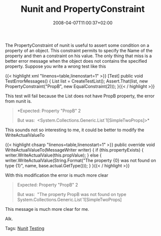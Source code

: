 ﻿---
title: "Nunit and PropertyConstraint"
description: ""
date: 2008-04-07T11:00:37+02:00
draft: false
tags: [Testing]
categories: [Testing]
---
The PropertyConstraint of nunit is useful to assert some condition on a property of an object. This constraint permits to specify the Name of the property and then a constraint on his value. The only thing that miss is a better error message when the object does not contains the specified property. Suppose you write a wrong test like this

{{< highlight xml "linenos=table,linenostart=1" >}}
[Test]
public void TestErrorMessages() {
   List<SimpleTwoProps> list = CreateTestList();
   Assert.That(list, new PropertyConstraint("PropB", new EqualConstraint(2)));
}{{< / highlight >}}

<!-- Code inserted with Steve Dunn's Windows Live Writer Code Formatter Plugin.  http://dunnhq.com -->

This test will fail because the List does not have PropB property, the error from nunit is.

> *Expected: Property "PropB" 2  
>   
> But was:  &lt;System.Collections.Generic.List`1[SimpleTwoProps]&gt;*

This sounds not so interesting to me, it could be better to modify the WriteActualValueTo

{{< highlight chsarp "linenos=table,linenostart=1" >}}
public override void WriteActualValueTo(MessageWriter writer) {
   if (this.propertyExists) {
      writer.WriteActualValue(this.propValue);
   }
   else {
      writer.WriteActualValue(String.Format("The property {0} was not found on type {1}", name, base.actual.GetType()));
   }
}{{< / highlight >}}

<!-- Code inserted with Steve Dunn's Windows Live Writer Code Formatter Plugin.  http://dunnhq.com -->

With this modification the error is much more clear

> Expected: Property "PropB" 2  
>   
>  But was:  "The property PropB was not found on type System.Collections.Generic.List`1[SimpleTwoProps]

This message is much more clear for me.

Alk.

Tags: [Nunit](http://technorati.com/tag/Nunit) [Testing](http://technorati.com/tag/Testing)

